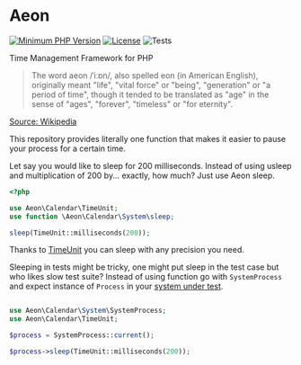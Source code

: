 # Aeon 

[![Minimum PHP Version](https://img.shields.io/badge/php-%3E%3D%207.4-8892BF.svg)](https://php.net/)
[![License](https://poser.pugx.org/aeon-php/process/license)](//packagist.org/packages/aeon-php/process)
![Tests](https://github.com/aeon-php/process/workflows/Tests/badge.svg?branch=master) 

Time Management Framework for PHP

> The word aeon /ˈiːɒn/, also spelled eon (in American English), originally meant "life", "vital force" or "being", 
> "generation" or "a period of time", though it tended to be translated as "age" in the sense of "ages", "forever", 
> "timeless" or "for eternity".

[Source: Wikipedia](https://en.wikipedia.org/wiki/Aeon) 

This repository provides literally one function that makes it easier to pause your process for a certain time.

Let say you would like to sleep for 200 milliseconds. Instead of using usleep and multiplication of 200 by... 
exactly, how much? Just use Aeon sleep. 

```php
<?php

use Aeon\Calendar\TimeUnit;
use function \Aeon\Calendar\System\sleep;

sleep(TimeUnit::milliseconds(200));
```

Thanks to [TimeUnit](https://github.com/aeon-php/calendar/blob/master/src/Aeon/Calendar/TimeUnit.php) you can 
sleep with any precision you need. 

Sleeping in tests might be tricky, one might put sleep in the test case but who likes slow test suite? 
Instead of using function go with `SystemProcess` and expect instance of `Process`
in your [system under test](https://en.wikipedia.org/wiki/System_under_test).  

```php

use Aeon\Calendar\System\SystemProcess;
use Aeon\Calendar\TimeUnit;

$process = SystemProcess::current();

$process->sleep(TimeUnit::milliseconds(200));
```